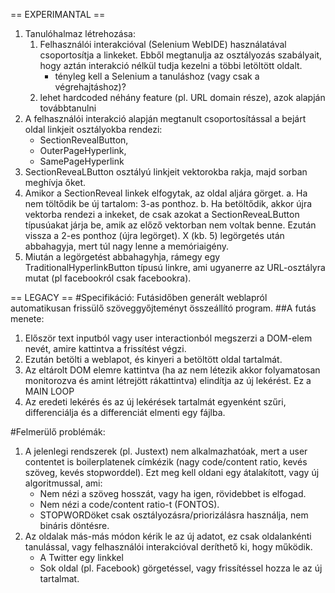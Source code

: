 == EXPERIMANTAL ==

1. Tanulóhalmaz létrehozása:
    1. Felhasználói interakcióval (Selenium WebIDE) használatával csoportosítja a linkeket. Ebből megtanulja az osztályozás szabályait, hogy aztán interakció nélkül tudja kezelni a többi letöltött oldalt.
        * tényleg kell a Selenium a tanuláshoz (vagy csak a végrehajtáshoz)?
    2. lehet hardcoded néhány feature (pl. URL domain része), azok alapján továbbtanulni
2. A felhasználói interakció alapján megtanult csoportosítással a bejárt oldal linkjeit osztályokba rendezi: 
    * SectionRevealButton, 
    * OuterPageHyperlink, 
    * SamePageHyperlink
3. SectionReveaLButton osztályú linkjeit vektorokba rakja, majd sorban meghívja őket.
4. Amikor a SectionReveal linkek elfogytak, az oldal aljára görget. 
    a. Ha nem töltődik be új tartalom: 3-as ponthoz.
    b. Ha betöltődik, akkor újra vektorba rendezi a inkeket, de csak azokat a SectionReveaLButton típusúakat járja be, amik az előző vektorban nem voltak benne. Ezután vissza a 2-es ponthoz (újra legörget). X (kb. 5) legörgetés után abbahagyja, mert túl nagy lenne a memóriaigény.
5.  Miután a legörgetést abbahagyhja, rámegy egy TraditionalHyperlinkButton típusú linkre, ami ugyanerre az URL-osztályra mutat (pl facebookról csak facebookra).







== LEGACY ==
#Specifikáció:
Futásidőben generált weblapról automatikusan frissülő szöveggyőjteményt összeállító program.
##A futás menete:
1. Először text inputból vagy user interactionból megszerzi a DOM-elem nevét, amire kattintva a frissítést végzi.
2. Ezután betölti a weblapot, és kinyeri a betöltött oldal tartalmát.
3. Az eltárolt DOM elemre kattintva (ha az nem létezik akkor folyamatosan monitorozva és amint létrejött rákattintva) elindítja az új lekérést. Ez a MAIN LOOP
4. Az eredeti lekérés és az új lekérések tartalmát egyenként szűri, differenciálja és a differenciát elmenti egy fájlba.

#Felmerülő problémák:
1. A jelenlegi rendszerek (pl. Justext) nem alkalmazhatóak, mert a user contentet is boilerplatenek címkézik (nagy code/content ratio, kevés szöveg, kevés stopworddel). Ezt meg kell oldani egy átalakított, vagy új algoritmussal, ami:
    * Nem nézi a szöveg hosszát, vagy ha igen, rövidebbet is elfogad.
    * Nem nézi a code/content ratio-t (FONTOS).
    * STOPWORDöket csak osztályozásra/priorizálásra használja, nem bináris döntésre.
2. Az oldalak más-más módon kérik le az új adatot, ez csak oldalankénti tanulással, vagy felhasználói interakcióval deríthető ki, hogy működik.
    * A Twitter egy linkkel
    * Sok oldal (pl. Facebook) görgetéssel, vagy frissítéssel hozza le az új tartalmat.

